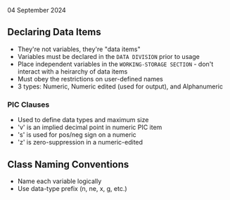 04 September 2024

## Declaring Data Items

-  They're not variables, they're "data items"
-  Variables must be declared in the ``DATA DIVISION`` prior to usage
-  Place independent variables in the ``WORKING-STORAGE SECTION`` - don't interact with a heirarchy of data items
-  Must obey the restrictions on user-defined names
-  3 types: Numeric, Numeric edited (used for output), and Alphanumeric

### PIC Clauses
- Used to define data types and maximum size
- 'v' is an implied decimal point in numeric PIC item
- 's' is used for pos/neg sign on a numeric
- 'z' is zero-suppression in a numeric-edited

## Class Naming Conventions
- Name each variable logically
- Use data-type prefix (n, ne, x, g, etc.)
